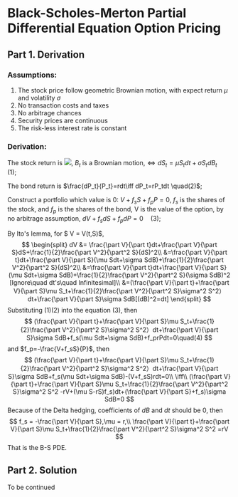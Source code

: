 # Black-Scholes-Merton Partial Differential Equation Option Pricing

## Part 1. Derivation

### Assumptions:

1. The stock price follow geometric Brownian motion, with expect return $\mu$ and volatility $\sigma$
2. No transaction costs and taxes
3. No arbitrage chances
4. Security prices are continuous 
5. The risk-less interest rate is constant

### Derivation:

The stock return is ![](http://latex.codecogs.com/svg.latex?\frac{dS_t}{S_t}=\mudt+\sigmadB_t), $B_t$ is a Brownian motion,$\iff dS_t= \mu S_tdt+\sigma S_tdB_t\quad(1)$;

The bond return is $\frac{dP_t}{P_t}=rdt\iff dP_t=rP_tdt \quad(2)$;

Construct a portfolio which value is 0: $V+f_sS+ f_pP = 0$, $f_s$ is the shares of the stock, and  $f_p$ is the shares of the bond, V is the value of the option, by no arbitrage assumption, $dV+f_sdS+f_pdP = 0\quad(3)$;

By Ito's lemma, for $ V = V(t,S)$,
$$
\begin{split}
dV &= \frac{\part V}{\part t}dt+\frac{\part V}{\part S}dS+\frac{1}{2}\frac{\part V^2}{\part^2 S}(dS)^2\\
&=\frac{\part V}{\part t}dt+\frac{\part V}{\part S}(\mu Sdt+\sigma SdB)+\frac{1}{2}\frac{\part V^2}{\part^2 S}(dS)^2\\
&=\frac{\part V}{\part t}dt+\frac{\part V}{\part S}(\mu Sdt+\sigma SdB)+\frac{1}{2}\frac{\part V^2}{\part^2 S}(\sigma SdB)^2 [Ignore\quad dt's\quad 
Infinitesimal]\\
&=(\frac{\part V}{\part t}+\frac{\part V}{\part S}\mu S_t+\frac{1}{2}\frac{\part V^2}{\part^2 S}\sigma^2 S^2）dt+\frac{\part V}{\part S}\sigma SdB[(dB)^2=dt]
\end{split}
$$
Substituting (1)(2) into the equation (3), then
$$
(\frac{\part V}{\part t}+\frac{\part V}{\part S}\mu S_t+\frac{1}{2}\frac{\part V^2}{\part^2 S}\sigma^2 S^2）dt+\frac{\part V}{\part S}\sigma SdB+f_s(\mu Sdt+\sigma SdB)+f_prPdt=0\quad(4)
$$
and $f_p=-\frac{V+f_sS}{P}$, then 
$$
(\frac{\part V}{\part t}+\frac{\part V}{\part S}\mu S_t+\frac{1}{2}\frac{\part V^2}{\part^2 S}\sigma^2 S^2）dt+\frac{\part V}{\part S}\sigma SdB+f_s(\mu Sdt+\sigma SdB)-(V+f_sS)rdt=0\\
\iff\\
(\frac{\part V}{\part t}+\frac{\part V}{\part S}\mu S_t+\frac{1}{2}\frac{\part V^2}{\part^2 S}\sigma^2 S^2 -rV+(\mu S-rS)f_s)dt+(\frac{\part V}{\part S}+f_s)\sigma SdB=0
$$
Because of the Delta hedging, coefficients of $dB$ and $dt$ should be 0, then
$$
f_s = -\frac{\part V}{\part S},\mu = r,\\
\frac{\part V}{\part t}+\frac{\part V}{\part S}\mu S_t+\frac{1}{2}\frac{\part V^2}{\part^2 S}\sigma^2 S^2 =rV
$$
That is the B-S PDE.

## Part 2. Solution

To be continued
